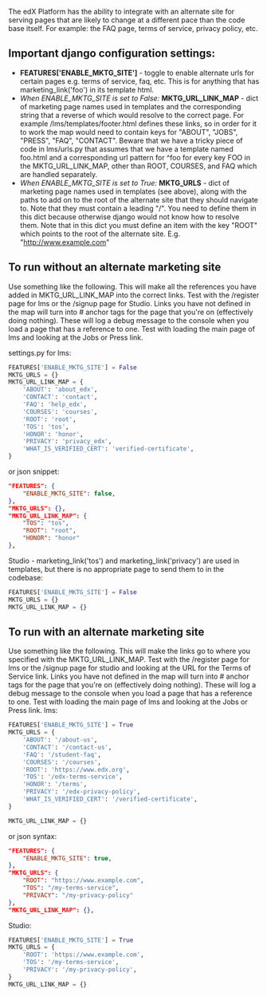The edX Platform has the ability to integrate with an alternate site for serving pages that are likely to change at a different pace than the code base itself. For example: the FAQ page, terms of service, privacy policy, etc.

## Important django configuration settings:
* **FEATURES['ENABLE_MKTG_SITE']** - toggle to enable alternate urls for certain pages e.g. terms of service, faq, etc. This is for anything that has marketing_link('foo') in its template html.
* _When ENABLE_MKTG_SITE is set to False:_ **MKTG_URL_LINK_MAP** - dict of marketing page names used in templates and the corresponding string that a reverse of which would resolve to the correct page. For example /lms/templates/footer.html defines these links, so in order for it to work the map would need to contain keys for "ABOUT", "JOBS", "PRESS", "FAQ", "CONTACT". Beware that we have a tricky piece of code in lms/urls.py that assumes that we have a template named foo.html and a corresponding url pattern for ^foo for every key FOO in the MKTG_URL_LINK_MAP, other than ROOT, COURSES, and FAQ which are handled separately.
* _When ENABLE_MKTG_SITE is set to True:_ **MKTG_URLS** - dict of marketing page names used in templates (see above), along with the paths to add on to the root of the alternate site that they should navigate to. Note that they must contain a leading "/". You need to define them in this dict because otherwise django would not know how to resolve them. Note that in this dict you must define an item with the key "ROOT" which points to the root of the alternate site. E.g. "http://www.example.com"

## To run without an alternate marketing site
Use something like the following. This will make all the references you have added in MKTG_URL_LINK_MAP into the correct links. Test with the /register page for lms or the /signup page for Studio. Links you have not defined in the map will turn into # anchor tags for the page that you're on (effectively doing nothing). These will log a debug message to the console when you load a page that has a reference to one. Test with loading the main page of lms and looking at the Jobs or Press link.

settings.py for lms:

```python
FEATURES['ENABLE_MKTG_SITE'] = False
MKTG_URLS = {}
MKTG_URL_LINK_MAP = {
    'ABOUT': 'about_edx',
    'CONTACT': 'contact',
    'FAQ': 'help_edx',
    'COURSES': 'courses',
    'ROOT': 'root',
    'TOS': 'tos',
    'HONOR': 'honor',
    'PRIVACY': 'privacy_edx',
    'WHAT_IS_VERIFIED_CERT': 'verified-certificate',
}
```

or json snippet:

```json
"FEATURES": {
    "ENABLE_MKTG_SITE": false,
},
"MKTG_URLS": {},
"MKTG_URL_LINK_MAP": {
    "TOS": "tos",
    "ROOT": "root",
    "HONOR": "honor"
},
```

Studio - marketing_link('tos') and marketing_link('privacy') are used in templates, but there is no appropriate page to send them to in the codebase:

```python
FEATURES['ENABLE_MKTG_SITE'] = False
MKTG_URLS = {}
MKTG_URL_LINK_MAP = {}
```

## To run with an alternate marketing site
Use something like the following. This will make the links go to where you specified with the MKTG_URL_LINK_MAP.
Test with the /register page for lms or the /signup page for studio and looking at the URL for the Terms of Service link.  Links you have not defined in the map will turn into # anchor tags for the page that you're on (effectively doing nothing). These will log a debug message to the console when you load a page that has a reference to one. Test with loading the main page of lms and looking at the Jobs or Press link.
lms:

```python
FEATURES['ENABLE_MKTG_SITE'] = True
MKTG_URLS = {
    'ABOUT': '/about-us',
    'CONTACT': '/contact-us',
    'FAQ': '/student-faq',
    'COURSES': '/courses',
    'ROOT': 'https://www.edx.org',
    'TOS': '/edx-terms-service',
    'HONOR': '/terms',
    'PRIVACY': '/edx-privacy-policy',
    'WHAT_IS_VERIFIED_CERT': '/verified-certificate',
}

MKTG_URL_LINK_MAP = {}
```

or json syntax:

```json
"FEATURES": {
    "ENABLE_MKTG_SITE": true,
},
"MKTG_URLS": {
    "ROOT": "https://www.example.com",
    "TOS": "/my-terms-service",
    "PRIVACY": "/my-privacy-policy"
},
"MKTG_URL_LINK_MAP": {},
```

Studio:

```python
FEATURES['ENABLE_MKTG_SITE'] = True
MKTG_URLS = {
    'ROOT': 'https://www.example.com',
    'TOS': '/my-terms-service',
    'PRIVACY': '/my-privacy-policy',
}
MKTG_URL_LINK_MAP = {}
```
